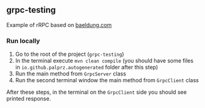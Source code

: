 ## grpc-testing

Example of rRPC based on [baeldung.com](https://www.baeldung.com/grpc-introduction)

### Run locally

1. Go to the root of the project (`grpc-testing`)
2. In the terminal execute `mvn clean compile` (you should have some files in `io.github.palprz.autogenerated` folder after this step)
3. Run the main method from `GrpcServer` class
4. Run the second terminal window the main method from `GrpcClient` class

After these steps, in the terminal on the `GrpcClient` side you should see printed response.